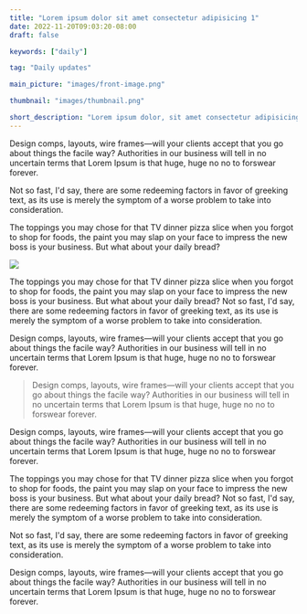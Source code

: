 ```yaml
---
title: "Lorem ipsum dolor sit amet consectetur adipisicing 1"
date: 2022-11-20T09:03:20-08:00
draft: false

keywords: ["daily"]

tag: "Daily updates"

main_picture: "images/front-image.png"

thumbnail: "images/thumbnail.png"

short_description: "Lorem ipsum dolor, sit amet consectetur adipisicing elit. Esse distinctio laudantium vero tenetur accusamus nulla tempora eum odit qui numquam!"
---
```



Design comps, layouts, wire frames—will your clients accept that you go about things the facile way? Authorities in our business will tell in no uncertain terms that Lorem Ipsum is that huge, huge no no to forswear forever.

Not so fast, I'd say, there are some redeeming factors in favor of greeking text, as its use is merely the symptom of a worse problem to take into consideration.

The toppings you may chose for that TV dinner pizza slice when you forgot to shop for foods, the paint you may slap on your face to impress the new boss is your business. But what about your daily bread? 

![](/images/second-image.png)

The toppings you may chose for that TV dinner pizza slice when you forgot to shop for foods, the paint you may slap on your face to impress the new boss is your business. But what about your daily bread? Not so fast, I'd say, there are some redeeming factors in favor of greeking text, as its use is merely the symptom of a worse problem to take into consideration.

Design comps, layouts, wire frames—will your clients accept that you go about things the facile way? Authorities in our business will tell in no uncertain terms that Lorem Ipsum is that huge, huge no no to forswear forever. 


> Design comps, layouts, wire frames—will your clients accept that you go about things the facile way? Authorities in our business will tell in no uncertain terms that Lorem Ipsum is that huge, huge no no to forswear forever. 


Design comps, layouts, wire frames—will your clients accept that you go about things the facile way? Authorities in our business will tell in no uncertain terms that Lorem Ipsum is that huge, huge no no to forswear forever. 

The toppings you may chose for that TV dinner pizza slice when you forgot to shop for foods, the paint you may slap on your face to impress the new boss is your business. But what about your daily bread? Not so fast, I'd say, there are some redeeming factors in favor of greeking text, as its use is merely the symptom of a worse problem to take into consideration.

Not so fast, I'd say, there are some redeeming factors in favor of greeking text, as its use is merely the symptom of a worse problem to take into consideration.

Design comps, layouts, wire frames—will your clients accept that you go about things the facile way? Authorities in our business will tell in no uncertain terms that Lorem Ipsum is that huge, huge no no to forswear forever. 










